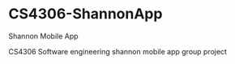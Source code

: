 # CS4306-ShannonApp
Shannon Mobile App

CS4306 Software engineering shannon mobile app group project
